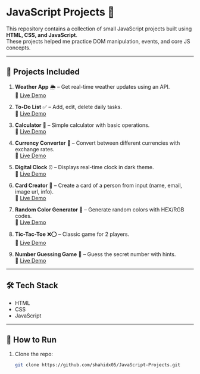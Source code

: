 # JavaScript Projects 🚀

This repository contains a collection of small JavaScript projects built using **HTML, CSS, and JavaScript**.  
These projects helped me practice DOM manipulation, events, and core JS concepts.

---

## 📂 Projects Included

1. **Weather App** 🌦️ – Get real-time weather updates using an API.  
   🔗 [Live Demo](https://shahidx05.github.io/JavaScript-projects/Weather%20App/)

2. **To-Do List** ✅ – Add, edit, delete daily tasks.  
   🔗 [Live Demo](https://shahidx05.github.io/JavaScript-projects/To%20Do%20APP/)

3. **Calculator** 🧮 – Simple calculator with basic operations.  
   🔗 [Live Demo](https://shahidx05.github.io/JavaScript-projects/Calculator/)

4. **Currency Converter** 💱 – Convert between different currencies with exchange rates.  
   🔗 [Live Demo](https://shahidx05.github.io/JavaScript-projects/Currency%20Convertor/)

5. **Digital Clock** ⏰ – Displays real-time clock in dark theme.  
   🔗 [Live Demo](https://shahidx05.github.io/JavaScript-projects/Digital%20Clock/)

6. **Card Creator** 🪪 – Create a card of a person from input (name, email, image url, info).  
   🔗 [Live Demo](https://shahidx05.github.io/JavaScript-projects/Card%20Creater/)

7. **Random Color Generator** 🎨 – Generate random colors with HEX/RGB codes.  
   🔗 [Live Demo](https://shahidx05.github.io/JavaScript-projects/Random%20color/)

8. **Tic-Tac-Toe** ❌⭕ – Classic game for 2 players.  
   🔗 [Live Demo](https://shahidx05.github.io/JavaScript-projects/Tic%20Tac%20Toe/)

9. **Number Guessing Game** 🔢 – Guess the secret number with hints.  
   🔗 [Live Demo](https://shahidx05.github.io/JavaScript-projects/Guess%20the%20number/)

---

## 🛠️ Tech Stack
- HTML
- CSS
- JavaScript

---

## 🚀 How to Run
1. Clone the repo:
   ```bash
   git clone https://github.com/shahidx05/JavaScript-Projects.git
